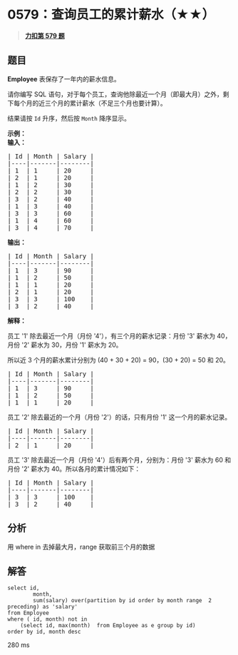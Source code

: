 # 0579：查询员工的累计薪水（★★）


> <u>**[力扣第 579 题](https://leetcode.cn/problems/find-cumulative-salary-of-an-employee/)**</u>

## 题目

<p><strong>Employee</strong> 表保存了一年内的薪水信息。</p>

<p>请你编写 SQL 语句，对于每个员工，查询他除最近一个月（即最大月）之外，剩下每个月的近三个月的累计薪水（不足三个月也要计算）。</p>

<p>结果请按 <code>Id</code> 升序，然后按 <code>Month</code> 降序显示。</p>



<p><strong>示例：</strong><br />
<strong>输入：</strong></p>

<pre>
| Id | Month | Salary |
|----|-------|--------|
| 1  | 1     | 20     |
| 2  | 1     | 20     |
| 1  | 2     | 30     |
| 2  | 2     | 30     |
| 3  | 2     | 40     |
| 1  | 3     | 40     |
| 3  | 3     | 60     |
| 1  | 4     | 60     |
| 3  | 4     | 70     |
</pre>

<p><strong>输出：</strong></p>

<pre>
| Id | Month | Salary |
|----|-------|--------|
| 1  | 3     | 90     |
| 1  | 2     | 50     |
| 1  | 1     | 20     |
| 2  | 1     | 20     |
| 3  | 3     | 100    |
| 3  | 2     | 40     |
</pre>



<p><strong>解释：</strong></p>

<p>员工 '1' 除去最近一个月（月份 '4'），有三个月的薪水记录：月份 '3' 薪水为 40，月份 '2' 薪水为 30，月份 '1' 薪水为 20。</p>

<p>所以近 3 个月的薪水累计分别为 (40 + 30 + 20) = 90，(30 + 20) = 50 和 20。</p>

<pre>
| Id | Month | Salary |
|----|-------|--------|
| 1  | 3     | 90     |
| 1  | 2     | 50     |
| 1  | 1     | 20     |
</pre>

<p>员工 '2' 除去最近的一个月（月份 '2'）的话，只有月份 '1' 这一个月的薪水记录。</p>

<pre>
| Id | Month | Salary |
|----|-------|--------|
| 2  | 1     | 20     |
</pre>

<p>员工 '3' 除去最近一个月（月份 '4'）后有两个月，分别为：月份 '3' 薪水为 60 和 月份 '2' 薪水为 40。所以各月的累计情况如下：</p>

<pre>
| Id | Month | Salary |
|----|-------|--------|
| 3  | 3     | 100    |
| 3  | 2     | 40     |
</pre>




## 分析

用 where in 去掉最大月，range 获取前三个月的数据

## 解答

```mysql
select id,
        month,
        sum(salary) over(partition by id order by month range  2 preceding) as 'salary' 
from Employee
where ( id, month) not in 
    (select id, max(month)  from Employee as e group by id)
order by id, month desc
```

280 ms
